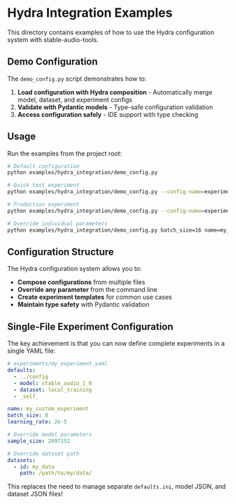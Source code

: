 # Hydra Integration Examples

This directory contains examples of how to use the Hydra configuration system with stable-audio-tools.

## Demo Configuration

The `demo_config.py` script demonstrates how to:

1. **Load configuration with Hydra composition** - Automatically merge model, dataset, and experiment configs
2. **Validate with Pydantic models** - Type-safe configuration validation
3. **Access configuration safely** - IDE support with type checking

## Usage

Run the examples from the project root:

```bash
# Default configuration
python examples/hydra_integration/demo_config.py

# Quick test experiment
python examples/hydra_integration/demo_config.py --config-name=experiments/quick_test

# Production experiment
python examples/hydra_integration/demo_config.py --config-name=experiments/production_run

# Override individual parameters
python examples/hydra_integration/demo_config.py batch_size=16 name=my_experiment
```

## Configuration Structure

The Hydra configuration system allows you to:

- **Compose configurations** from multiple files
- **Override any parameter** from the command line
- **Create experiment templates** for common use cases
- **Maintain type safety** with Pydantic validation

## Single-File Experiment Configuration

The key achievement is that you can now define complete experiments in a single YAML file:

```yaml
# experiments/my_experiment.yaml
defaults:
  - ../config
  - model: stable_audio_1_0
  - dataset: local_training
  - _self_

name: my_custom_experiment
batch_size: 8
learning_rate: 2e-5

# Override model parameters
sample_size: 2097152

# Override dataset path
datasets:
  - id: my_data
    path: /path/to/my/data/
```

This replaces the need to manage separate `defaults.ini`, model JSON, and dataset JSON files! 